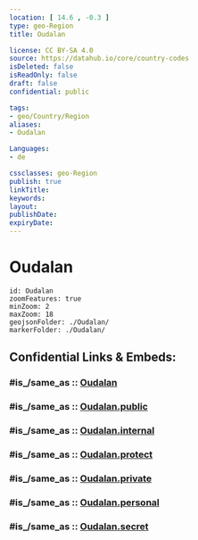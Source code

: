 ```yaml
---
location: [ 14.6 , -0.3 ] 
type: geo-Region
title: Oudalan

license: CC BY-SA 4.0
source: https://datahub.io/core/country-codes
isDeleted: false
isReadOnly: false
draft: false
confidential: public

tags:
- geo/Country/Region
aliases:
- Oudalan

Languages:
- de

cssclasses: geo-Region
publish: true
linkTitle: 
keywords: 
layout: 
publishDate: 
expiryDate: 
---
```


# Oudalan

```leaflet
id: Oudalan
zoomFeatures: true 
minZoom: 2 
maxZoom: 18
geojsonFolder: ./Oudalan/
markerFolder: ./Oudalan/
```


## Confidential Links & Embeds: 

### #is_/same_as :: [Oudalan](/_Standards/Earth/Continent/Africa/Africa~West/Burkina_Faso/Regions~Burkina_Faso/Sahel/counties~Sahel/Oudalan.md) 

### #is_/same_as :: [Oudalan.public](/_public/Earth/Continent/Africa/Africa~West/Burkina_Faso/Regions~Burkina_Faso/Sahel/counties~Sahel/Oudalan.public.md) 

### #is_/same_as :: [Oudalan.internal](/_internal/Earth/Continent/Africa/Africa~West/Burkina_Faso/Regions~Burkina_Faso/Sahel/counties~Sahel/Oudalan.internal.md) 

### #is_/same_as :: [Oudalan.protect](/_protect/Earth/Continent/Africa/Africa~West/Burkina_Faso/Regions~Burkina_Faso/Sahel/counties~Sahel/Oudalan.protect.md) 

### #is_/same_as :: [Oudalan.private](/_private/Earth/Continent/Africa/Africa~West/Burkina_Faso/Regions~Burkina_Faso/Sahel/counties~Sahel/Oudalan.private.md) 

### #is_/same_as :: [Oudalan.personal](/_personal/Earth/Continent/Africa/Africa~West/Burkina_Faso/Regions~Burkina_Faso/Sahel/counties~Sahel/Oudalan.personal.md) 

### #is_/same_as :: [Oudalan.secret](/_secret/Earth/Continent/Africa/Africa~West/Burkina_Faso/Regions~Burkina_Faso/Sahel/counties~Sahel/Oudalan.secret.md)

